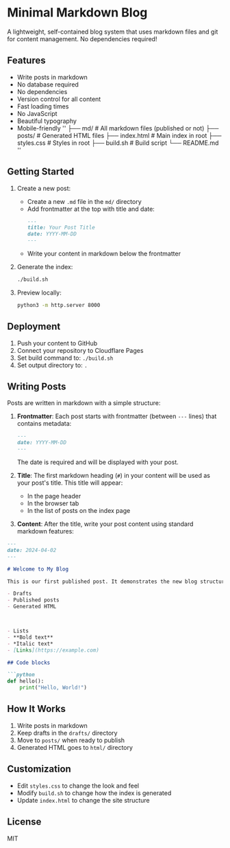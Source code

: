 # Minimal Markdown Blog

A lightweight, self-contained blog system that uses markdown files and git for content management. No dependencies required!

## Features

- Write posts in markdown
- No database required
- No dependencies
- Version control for all content
- Fast loading times
- No JavaScript
- Beautiful typography
- Mobile-friendly
''
├── md/          # All markdown files (published or not)
├── posts/       # Generated HTML files
├── index.html   # Main index in root
├── styles.css   # Styles in root
├── build.sh     # Build script
└── README.md
''
## Getting Started

1. Create a new post:
   - Create a new `.md` file in the `md/` directory
   - Add frontmatter at the top with title and date:
     ```markdown
     ---
     title: Your Post Title
     date: YYYY-MM-DD
     ---
     ```
   - Write your content in markdown below the frontmatter

2. Generate the index:
   ```bash
   ./build.sh
   ```

3. Preview locally:
   ```bash
   python3 -m http.server 8000
   ```

## Deployment

1. Push your content to GitHub
2. Connect your repository to Cloudflare Pages
3. Set build command to: `./build.sh`
4. Set output directory to: `.`

## Writing Posts

Posts are written in markdown with a simple structure:

1. **Frontmatter**: Each post starts with frontmatter (between `---` lines) that contains metadata:
   ```markdown
   ---
   date: YYYY-MM-DD
   ---
   ```
   The date is required and will be displayed with your post.

2. **Title**: The first markdown heading (`#`) in your content will be used as your post's title. This title will appear:
   - In the page header
   - In the browser tab
   - In the list of posts on the index page

3. **Content**: After the title, write your post content using standard markdown features:

```markdown
---
date: 2024-04-02
---

# Welcome to My Blog

This is our first published post. It demonstrates the new blog structure with separate directories for:

- Drafts
- Published posts
- Generated HTML



- Lists
- **Bold text**
- *Italic text*
- [Links](https://example.com)

## Code blocks

```python
def hello():
    print("Hello, World!")
```


## How It Works
1. Write posts in markdown
2. Keep drafts in the `drafts/` directory
3. Move to `posts/` when ready to publish
4. Generated HTML goes to `html/` directory
## Customization

- Edit `styles.css` to change the look and feel
- Modify `build.sh` to change how the index is generated
- Update `index.html` to change the site structure

## License

MIT 